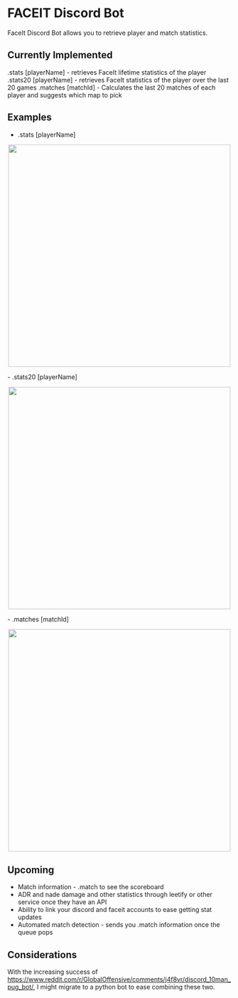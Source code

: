 # FACEIT Discord Bot
FaceIt Discord Bot allows you to retrieve player and match statistics.

## Currently Implemented
.stats [playerName] - retrieves FaceIt lifetime statistics of the player
.stats20 [playerName] - retrieves FaceIt statistics of the player over the last 20 games
.matches [matchId] - Calculates the last 20 matches of each player and suggests which map to pick

## Examples
- .stats [playerName]
<p align='center'>  
  <img src='imgs/stats' width='500'/>
</p>
- .stats20 [playerName]
<p align='center'>  
  <img src='imgs/stats20' width='500'/>
</p>
- .matches [matchId]
<p align='center'>  
  <img src='imgs/matches' width='500'/>
</p>

## Upcoming
- Match information - .match to see the scoreboard
- ADR and nade damage and other statistics through leetify or other service once they have an API
- Ability to link your discord and faceit accounts to ease getting stat updates
- Automated match detection - sends you .match information once the queue pops

## Considerations
With the increasing success of https://www.reddit.com/r/GlobalOffensive/comments/j4f8vr/discord_10man_pug_bot/, I might migrate to a python bot to ease combining these two.
